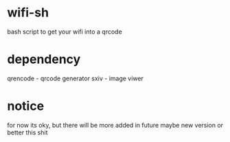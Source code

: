 # wifi-sh
bash script to get your wifi into a qrcode 

# dependency 
qrencode - qrcode generator 
sxiv - image viwer

# notice
for now its oky, but there will be more added in future maybe new version or better this shit 
